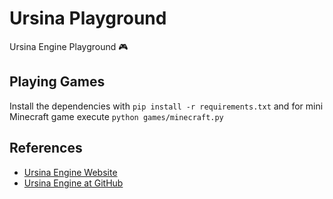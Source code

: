 # Ursina Playground

Ursina Engine Playground 🎮

## Playing Games

Install the dependencies with `pip install -r requirements.txt` and for mini Minecraft game execute `python games/minecraft.py`

## References

- [Ursina Engine Website](https://www.ursinaengine.org)
- [Ursina Engine at GitHub](https://github.com/pokepetter/ursina)
